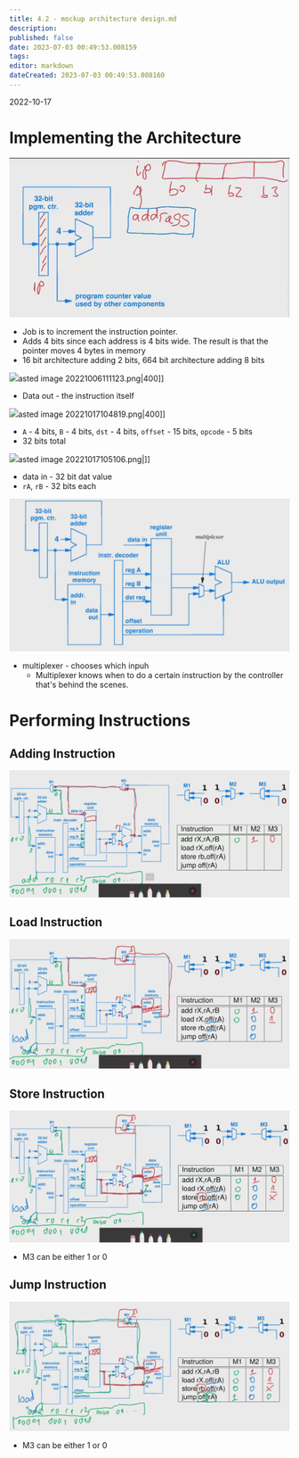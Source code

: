 ```yaml
---
title: 4.2 - mockup architecture design.md
description:
published: false
date: 2023-07-03 00:49:53.008159
tags:
editor: markdown
dateCreated: 2023-07-03 00:49:53.008160
---
```


2022-10-17

# Implementing the Architecture
![](/images/20221017104204.png)
- Job is to increment the instruction pointer. 
- Adds 4 bits since each address is 4 bits wide. The result is that the pointer moves 4 bytes in memory
- 16 bit architecture adding 2 bits, 664 bit architecture adding 8 bits

![](/images/20221006111123.png|400)asted image 20221006111123.png|400]]
- Data out - the instruction itself

![](/images/20221017104819.png|400)asted image 20221017104819.png|400]]
- `A` - 4 bits, `B` - 4 bits, `dst` - 4 bits, `offset` - 15 bits, `opcode` - 5 bits
- 32 bits total

![](/images/20221017105106.png|)asted image 20221017105106.png|]]
- data in - 32 bit dat value
- `rA`, `rB` - 32 bits each

![](/images/20221017105430.png)
- multiplexer - chooses which inpuh
    - Multiplexer knows when to do a certain instruction by the controller that's behind the scenes.

# Performing Instructions
## Adding Instruction
![](/images/20221017110757.png)

## Load Instruction
![](/images/20221017111133.png)

## Store Instruction
![](/images/20221017111344.png)
- M3 can be either 1 or 0

## Jump Instruction
![](/images/20221017111457.png)
- M3 can be either 1 or 0

